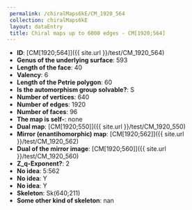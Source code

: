 ```yaml
--- 
 permalink: /chiralMaps6kE/CM_1920_564 
 collection: chiralMaps6kE
 layout: dataEntry
 title: Chiral maps up to 6000 edges - CM[1920;564]
---
```


- **ID**: [CM[1920;564]]({{ site.url }}/test/CM_1920_564)
- **Genus of the underlying surface**: 593
- **Length of the face**: 40
- **Valency**: 6
- **Length of the Petrie polygon**: 60
- **Is the automorphism group solvable?**: S
- **Number of vertices**: 640
- **Number of edges**: 1920
- **Number of faces**: 96
- **The map is self-**: none
- **Dual map**: [CM[1920;550]]({{ site.url }}/test/CM_1920_550)
- **Mirror (enantihomorphic) map**: [CM[1920;562]]({{ site.url }}/test/CM_1920_562)
- **Dual of the mirror image**: [CM[1920;560]]({{ site.url }}/test/CM_1920_560)
- **Z_q-Exponent?**: 2
- **No idea**:  5:562
- **No idea**: Y
- **No idea**: Y
- **Skeleton**: Sk(640;211)
- **Some other kind of skeleton**: nan
